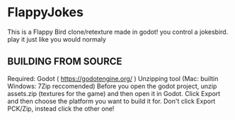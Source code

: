 # FlappyJokes

This is a Flappy Bird clone/retexture made in godot! you control a jokesbird. play it just like you would normaly

## BUILDING FROM SOURCE
Required: Godot ( https://godotengine.org/ ) Unzipping tool (Mac: builtin Windows: 7Zip reccomended) Before you open the godot project, unzip assets.zip (textures for the game) and then open it in Godot. Click Export and then choose the platform you want to build it for. Don't click Export PCK/Zip, instead click the other one!


